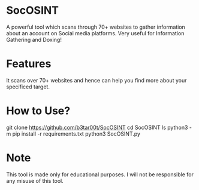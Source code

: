 # SocOSINT
A powerful tool which scans through 70+ websites to gather information about an account on Social media platforms. Very useful for Information Gathering and Doxing!

# Features
It scans over 70+ websites and hence can help you find more about your specificed target.

# How to Use?
git clone https://github.com/b3tar00t/SocOSINT
cd SocOSINT
ls
python3 -m pip install -r requirements.txt
python3 SocOSINT.py

# Note
This tool is made only for educational purposes. I will not be responsible for any misuse of this tool.
